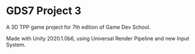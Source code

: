 GDS7 Project 3
==

A 3D TPP game project for 7th edition of Game Dev School.

Made with Unity 2020.1.0b6, using Universal Render Pipeline and new Input System.
